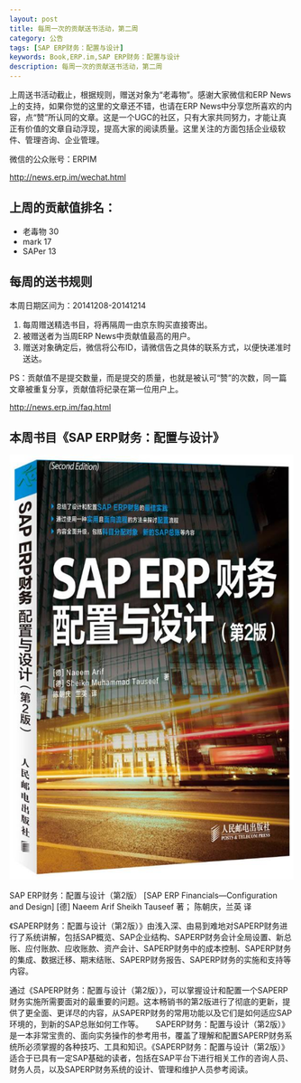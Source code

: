 ```yaml
---
layout: post
title: 每周一次的贡献送书活动，第二周
category: 公告
tags: [SAP ERP财务：配置与设计]
keywords: Book,ERP.im,SAP ERP财务：配置与设计
description: 每周一次的贡献送书活动，第二周
---
```


上周送书活动截止，根据规则，赠送对象为“老毒物”。感谢大家微信和ERP News上的支持，如果你觉的这里的文章还不错，也请在ERP News中分享您所喜欢的内容，点“赞”所认同的文章。这是一个UGC的社区，只有大家共同努力，才能让真正有价值的文章自动浮现，提高大家的阅读质量。这里关注的方面包括企业级软件、管理咨询、企业管理。

微信的公众账号：ERPIM

<http://news.erp.im/wechat.html>

## 上周的贡献值排名：

- 老毒物 30
- mark 17
- SAPer 13

## 每周的送书规则

本周日期区间为：20141208-20141214

1. 每周赠送精选书目，将再隔周一由京东购买直接寄出。
2. 被赠送者为当周ERP News中贡献值最高的用户。
3. 赠送对象确定后，微信将公布ID，请微信告之具体的联系方式，以便快递准时送达。

PS：贡献值不是提交数量，而是提交的质量，也就是被认可“赞”的次数，同一篇文章被重复分享，贡献值将纪录在第一位用户上。

<http://news.erp.im/faq.html>


## 本周书目《SAP ERP财务：配置与设计》

![SAP ERP财务：配置与设计](/public/blog/SAP-ERP-Financials-Configuration-and-Design.jpg)

SAP ERP财务：配置与设计（第2版） [SAP ERP Financials—Configuration and Design]
[德] Naeem Arif Sheikh Tauseef 著； 陈朝庆，兰英 译

《SAPERP财务：配置与设计（第2版）》由浅入深、由易到难地对SAPERP财务进行了系统讲解，包括SAP概览、SAP企业结构、SAPERP财务会计全局设置、新总账、应付账款、应收账款、资产会计、SAPERP财务中的成本控制、SAPERP财务的集成、数据迁移、期末结账、SAPERP财务报告、SAPERP财务的实施和支持等内容。

通过《SAPERP财务：配置与设计（第2版）》，可以掌握设计和配置一个SAPERP财务实施所需要面对的最重要的问题。这本畅销书的第2版进行了彻底的更新，提供了更全面、更详尽的内容，从SAPERP财务的常用功能以及它们是如何适应SAP环境的，到新的SAP总账如何工作等。
　
SAPERP财务：配置与设计（第2版）》是一本非常宝贵的、面向实务操作的参考用书，覆盖了理解和配置SAPERP财务系统所必须掌握的各种技巧、工具和知识。《SAPERP财务：配置与设计（第2版）》适合于已具有一定SAP基础的读者，包括在SAP平台下进行相关工作的咨询人员、财务人员，以及SAPERP财务系统的设计、管理和维护人员参考阅读。
